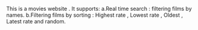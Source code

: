 This is a movies website .
It supports:
a.Real time search : filtering films by names.
b.Filtering films by sorting : Highest rate , Lowest rate , Oldest , Latest rate and random.
